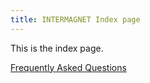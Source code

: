 ```yaml
---
title: INTERMAGNET Index page
---
```


This is the index page.

[Frequently Asked Questions](./faq.md)
